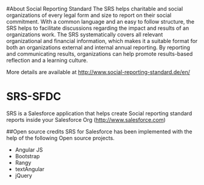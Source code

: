 #About Social Reporting Standard
The SRS helps charitable and social organizations of every legal form and size to report on their social commitment. With a common language and an easy to follow structure, the SRS helps to facilitate discussions regarding the impact and results of an organizations work. The SRS systematically covers all relevant organizational and financial information, which makes it a suitable format for both an organizations external and internal annual reporting. By reporting and communicating results, organizations can help promote results-based reflection and a learning culture. 

More details are available at http://www.social-reporting-standard.de/en/ 
# SRS-SFDC
SRS is a Salesforce application that helps create Social reporting standard reports inside your Salesforce Org (http://www.salesforce.com)


##Open source credits
SRS for Salesforce has been implemented with the help of the following Open source projects.
* Angular JS
* Bootstrap
* Rangy
* textAngular
* jQuery
